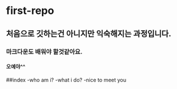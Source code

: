 # first-repo
## 처음으로 깃하는건 아니지만 익숙해지는 과정입니다.
### 마크다운도 배워야 할것같아요.
#### 오예야^^

##index
-who am i?
-what i do?
-nice to meet you
